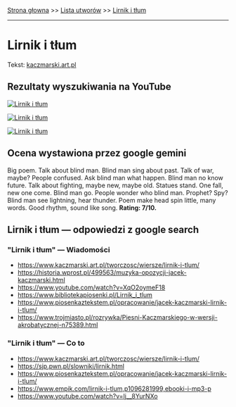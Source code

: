 [Strona głowna](../index.md) >> [Lista utworów](../list.md) >> [Lirnik i tłum](260.md)

---

# Lirnik i tłum

Tekst: [kaczmarski.art.pl](https://www.kaczmarski.art.pl/tworczosc/wiersze/lirnik-i-tlum/)

## Rezultaty wyszukiwania na YouTube

[![Lirnik i tłum](http://img.youtube.com/vi/6j51ao9WDdk/0.jpg)](https://www.youtube.com/watch?v=6j51ao9WDdk "Lirnik i tłum - YouTube")

[![Lirnik i tłum](http://img.youtube.com/vi/NTNcxGVgn9I/0.jpg)](https://www.youtube.com/watch?v=NTNcxGVgn9I "Jacek Kaczmarski - Nasza klasa - YouTube")

[![Lirnik i tłum](http://img.youtube.com/vi/lj__8YurNXo/0.jpg)](https://www.youtube.com/watch?v=lj__8YurNXo "Jacek Kaczmarski - Lirnik i tłum - YouTube")

## Ocena wystawiona przez google gemini

Big poem. Talk about blind man. Blind man sing about past. Talk of war, maybe? People confused. Ask blind man what happen. Blind man no know future. Talk about fighting, maybe new, maybe old. Statues stand. One fall, new one come. Blind man go. People wonder who blind man. Prophet? Spy? Blind man see lightning, hear thunder. Poem make head spin little, many words. Good rhythm, sound like song. **Rating: 7/10.**


## Lirnik i tłum — odpowiedzi z google search

### "Lirnik i tłum" — Wiadomości

 - <https://www.kaczmarski.art.pl/tworczosc/wiersze/lirnik-i-tlum/>
 - <https://historia.wprost.pl/499563/muzyka-opozycji-jacek-kaczmarski.html>
 - <https://www.youtube.com/watch?v=XqO2oymeF18>
 - <https://www.bibliotekapiosenki.pl/Lirnik_i_tlum>
 - <https://www.piosenkaztekstem.pl/opracowanie/jacek-kaczmarski-lirnik-i-tlum/>
 - <https://www.trojmiasto.pl/rozrywka/Piesni-Kaczmarskiego-w-wersji-akrobatycznej-n75389.html>

### "Lirnik i tłum" — Co to

 - <https://www.kaczmarski.art.pl/tworczosc/wiersze/lirnik-i-tlum/>
 - <https://sjp.pwn.pl/slowniki/lirnik.html>
 - <https://www.piosenkaztekstem.pl/opracowanie/jacek-kaczmarski-lirnik-i-tlum/>
 - <https://www.empik.com/lirnik-i-tlum,p1096281999,ebooki-i-mp3-p>
 - <https://www.youtube.com/watch?v=lj__8YurNXo>

